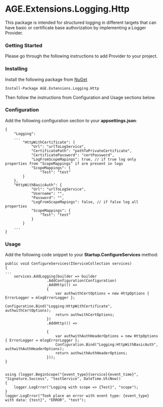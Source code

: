 # AGE.Extensions.Logging.Http

This package is intended for structured logging in different targets that can have basic or certificate base authorization by implementing a Logger Provider.
### Getting Started

Please go through the following instructions to add Provider to your project.


### Installing

Install the following package from [NuGet](https://www.nuget.org/packages/AGE.Extensions.Logging.Http/)

```
Install-Package AGE.Extensions.Logging.Http	

```

Then follow the instructions from Configuration and Usage sections below.

### Configuration

Add the following configuration section to your **appsettings.json**:
```
{
	"Logging":
	...
		"HttpWithCertificate": {
			"Url": "urlToLogService",
			"CertificatePath": "pathToPrivateCertificate",
			"CertificatePassword": "certPassword",
			"LogFromScopeMapings": true, // if true log only properties from "ScopeMappings" if are present in logs
			"ScopeMappings": {
				"Test": "test"
      	}
    },
    "HttpWithBasicAuth": {
			"Url": "urlToLogService",
			"Username": "",
			"Password": "",
			"LogFromScopeMapings": false, // if false log all properties
			"ScopeMappings": {
				"Test": "test"
			}
    	}
	...
}
```

### Usage

Add the following code snippet to your **Startup.ConfigureServices** method:
```
public void ConfigureServices(IServiceCollection services)
{
...
	services.AddLogging(builder => builder
                   .AddConfiguration(Configuration)
                   .AddHttp(() =>
                   {
                       var authwithCertOptions = new HttpOptions { ErrorLogger = mlogErrorLogger };
                       Configuration.Bind("Logging:HttpWithCertificate", authwithCertOptions);
                       return authwithCertOptions;
                   })
                   .AddHttp(() =>

                   {
                       var authwithAuthHeaderOptions = new HttpOptions { ErrorLogger = mlogErrorLogger };
                       Configuration.Bind("Logging:HttpWithBasicAuth", authwithAuthHeaderOptions);
                       return authwithAuthHeaderOptions;
                   }));
}
```
```

using (logger.BeginScope("{event_type}{service}{event_time}", "Signature.Success", "testService", DateTime.UtcNow))
{
	logger.LogError("Logging with scope => {Test}", "scope");
}
logger.LogError("Took place an error with event type: {event_type} with data: {test}", "ERROR", "test");
                        
```
